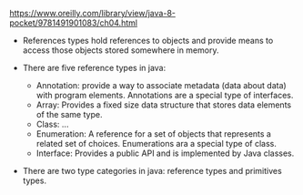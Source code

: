 https://www.oreilly.com/library/view/java-8-pocket/9781491901083/ch04.html

- References types hold references to objects and provide means to access
those objects stored somewhere in memory.

- There are five reference types in java:
  - Annotation: provide a way to associate metadata (data about data)
    with program elements. Annotations are a special type of interfaces.
  - Array: Provides a fixed size data structure that stores data elements of the same type.
  - Class: ...
  - Enumeration: A reference for a set of objects that represents a related
    set of choices. Enumerations ara a special type of class.
  - Interface: Provides a public API and is implemented by Java classes.

- There are two type categories in java: reference types and primitives types.
